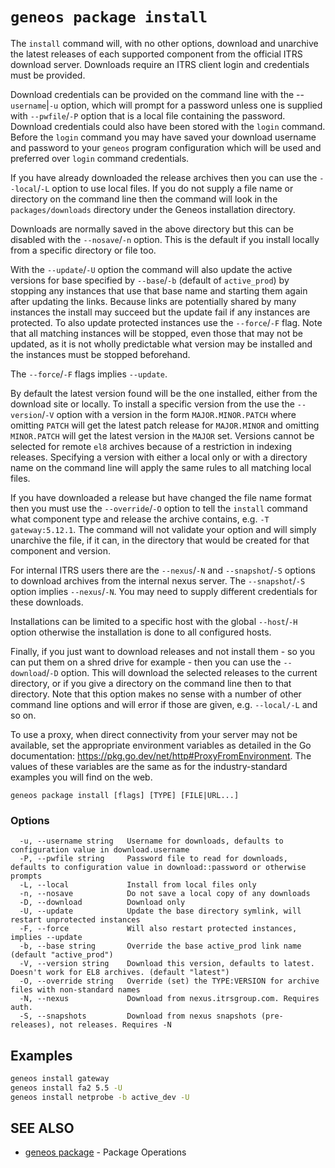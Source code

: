 # `geneos package install`

The `install` command will, with no other options, download and unarchive the latest releases of each supported component from the official ITRS download server. Downloads require an ITRS client login and credentials must be provided.

Download credentials can be provided on the command line with the --`username`|`-u` option, which will prompt for a password unless one is supplied with `--pwfile`/`-P` option that is a local file containing the password. Download credentials could also have been stored with the `login` command. Before the `login` command you may have saved your download username and password to your `geneos` program configuration which will be used and preferred over `login` command credentials.

If you have already downloaded the release archives then you can use the `--local`/`-L` option to use local files. If you do not supply a file name or directory on the command line then the command will look in the `packages/downloads` directory under the Geneos installation directory.

Downloads are normally saved in the above directory but this can be disabled with the `--nosave`/`-n` option. This is the default if you install locally from a specific directory or file too.

With the `--update`/`-U` option the command will also update the active versions for base specified by `--base`/`-b` (default of `active_prod`) by stopping any instances that use that base name and starting them again after updating the links. Because links are potentially shared by many instances the install may succeed but the update fail if any instances are protected. To also update protected instances use the `--force`/`-F` flag. Note that all matching instances will be stopped, even those that may not be updated, as it is not wholly predictable what version may be installed and the instances must be stopped beforehand.

The `--force`/`-F` flags implies `--update`.

By default the latest version found will be the one installed, either from the download site or locally. To install a specific version from the use the `--version`/`-V` option with a version in the form `MAJOR.MINOR.PATCH` where omitting `PATCH` will get the latest patch release for `MAJOR.MINOR` and omitting `MINOR.PATCH` will get the latest version in the `MAJOR` set. Versions cannot be selected for remote `el8` archives because of a restriction in indexing releases. Specifying a version with either a local only or with a directory name on the command line will apply the same rules to all matching local files.

If you have downloaded a release but have changed the file name format then you must use the `--override`/`-O` option to tell the `install` command what component type and release the archive contains, e.g. `-T gateway:5.12.1`. The command will not validate your option and will simply unarchive the file, if it can, in the directory that would be created for that component and version.

For internal ITRS users there are the `--nexus`/`-N` and `--snapshot`/`-S` options to download archives from the internal nexus server. The `--snapshot`/`-S` option implies `--nexus`/`-N`. You may need to supply different credentials for these downloads.

Installations can be limited to a specific host with the global `--host`/`-H` option otherwise the installation is done to all configured hosts.

Finally, if you just want to download releases and not install them - so you can put them on a shred drive for example - then you can use the `--download`/`-D` option. This will download the selected releases to the current directory, or if you give a directory on the command line then to that directory. Note that this option makes no sense with a number of other command line options and will error if those are given, e.g. `--local/-L` and so on.

To use a proxy, when direct connectivity from your server may not be available, set the appropriate environment variables as detailed in the Go documentation: <https://pkg.go.dev/net/http#ProxyFromEnvironment>. The values of these variables are the same as for the industry-standard examples you will find on the web.

```text
geneos package install [flags] [TYPE] [FILE|URL...]
```

### Options

```text
  -u, --username string   Username for downloads, defaults to configuration value in download.username
  -P, --pwfile string     Password file to read for downloads, defaults to configuration value in download::password or otherwise prompts
  -L, --local             Install from local files only
  -n, --nosave            Do not save a local copy of any downloads
  -D, --download          Download only
  -U, --update            Update the base directory symlink, will restart unprotected instances
  -F, --force             Will also restart protected instances, implies --update
  -b, --base string       Override the base active_prod link name (default "active_prod")
  -V, --version string    Download this version, defaults to latest. Doesn't work for EL8 archives. (default "latest")
  -O, --override string   Override (set) the TYPE:VERSION for archive files with non-standard names
  -N, --nexus             Download from nexus.itrsgroup.com. Requires auth.
  -S, --snapshots         Download from nexus snapshots (pre-releases), not releases. Requires -N
```

## Examples

```bash
geneos install gateway
geneos install fa2 5.5 -U
geneos install netprobe -b active_dev -U

```

## SEE ALSO

* [geneos package](geneos_package.md)	 - Package Operations
